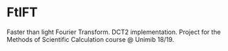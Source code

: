 # FtlFT
Faster than light Fourier Transform. DCT2 implementation. Project for the Methods of Scientific Calculation course @ Unimib 18/19.
